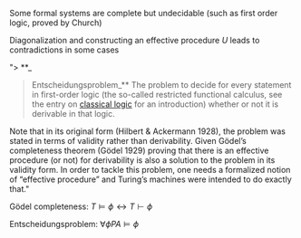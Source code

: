 



Some formal systems are complete but undecidable (such as first order logic, proved by Church)


Diagonalization and constructing an effective procedure $U$ leads to contradictions in some cases 


"> **_  
> Entscheidungsproblem_** The problem to decide for every statement in first-order logic (the so-called restricted functional calculus, see the entry on [classical logic](https://plato.stanford.edu/entries/logic-classical/) for an introduction) whether or not it is derivable in that logic.

Note that in its original form (Hilbert & Ackermann 1928), the problem was stated in terms of validity rather than derivability. Given Gödel’s completeness theorem (Gödel 1929) proving that there is an effective procedure (or not) for derivability is also a solution to the problem in its validity form. In order to tackle this problem, one needs a formalized notion of “effective procedure” and Turing’s machines were intended to do exactly that."


Gödel completeness: $T\vDash \phi \leftrightarrow T\vdash \phi$

Entscheidungsproblem: $\forall\phi PA\vDash\phi$


